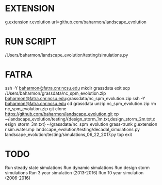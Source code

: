 # EXTENSION
g.extension r.evolution url=github.com/baharmon/landscape_evolution

# RUN SCRIPT
/Users/baharmon/landscape_evolution/testing/simulations.py

# FATRA
ssh -Y baharmon@fatra.cnr.ncsu.edu
mkdir grassdata
exit
scp /Users/baharmon/grassdata/nc_spm_evolution.zip baharmon@fatra.cnr.ncsu.edu:grassdata/nc_spm_evolution.zip
ssh -Y baharmon@fatra.cnr.ncsu.edu
cd grassdata
unzip nc_spm_evolution.zip
rm nc_spm_evolution.zip
git clone https://github.com/baharmon/landscape_evolution.git
cp ~/landscape_evolution/testing/{design_storm_1m.txt,design_storm_2m.txt,design_storm_3m.txt} ~/grassdata/nc_spm_evolution
grass-trunk
g.extension r.sim.water.mp
landscape_evolution/testing/decadal_simulations.py
landscape_evolution/testing/simulations_06_22_2017.py
top
exit

# TODO
Run steady state simulations
Run dynamic simulations
Run design storm simulations
Run 3 year simulation (2013-2016)
Run 10 year simulation (2006-2016)
